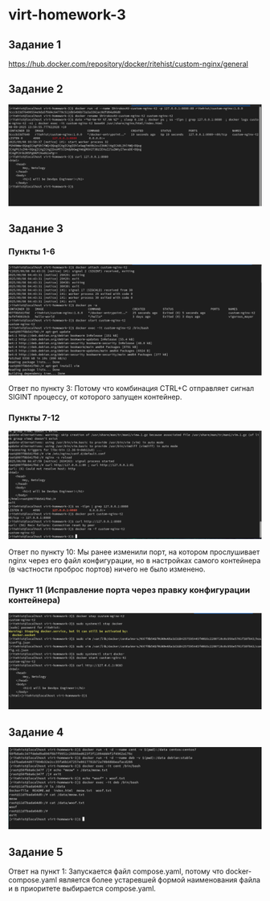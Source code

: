 # virt-homework-3

## Задание 1

https://hub.docker.com/repository/docker/ritehist/custom-nginx/general

## Задание 2

![alt text](https://github.com/ritehist/virt-homework-3/blob/main/1.PNG?raw=true)

## Задание 3

### Пункты 1-6

![alt text](https://github.com/ritehist/virt-homework-3/blob/main/2.PNG?raw=true)

Ответ по пункту 3: Потому что комбинация CTRL+C отправляет сигнал SIGINT процессу, от которого запущен контейнер.

### Пункты 7-12

![alt text](https://github.com/ritehist/virt-homework-3/blob/main/3.PNG?raw=true)

Ответ по пункту 10: Мы ранее изменили порт, на котором прослушивает nginx через его файл конфигурации, но в настройках самого контейнера (в частности проброс портов) ничего не было изменено.

### Пункт 11 (Исправление порта через правку конфигурации контейнера)

![alt text](https://github.com/ritehist/virt-homework-3/blob/main/4.PNG?raw=true)

## Задание 4

![alt text](https://github.com/ritehist/virt-homework-3/blob/main/5.PNG?raw=true)

## Задание 5 

Ответ на пункт 1: Запускается файл compose.yaml, потому что docker-compose.yaml является более устаревшей формой наименования файла и в приоритете выбирается compose.yaml.